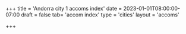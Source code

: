 +++
title = 'Andorra city 1 accoms index'
date = 2023-01-01T08:00:00-07:00
draft = false
tab= 'accom index'
type = 'cities'
layout = 'accoms'

+++

